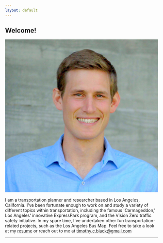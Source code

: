 ```yaml
---
layout: default
---
```


## Welcome!

<img class="profile-picture" src="profile_photo_square.jpg">

I am a transportation planner and researcher based in Los Angeles, California. I've been fortunate enough to work on and study a variety of different topics within transportation, including the famous 'Carmageddon,' Los Angeles' innovative ExpressPark program, and the Vision Zero traffic safety initiative. In my spare time, I've undertaken other fun transportation-related projects, such as the Los Angeles Bus Map. Feel free to take a look at my [resume](documents/Tim_Black_Resume.pdf) or reach out to me at [timothy.c.black@gmail.com](mailto:timothy.c.black@gmail.com)  




---
